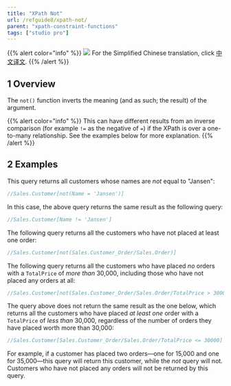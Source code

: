 ```yaml
---
title: "XPath Not"
url: /refguide8/xpath-not/
parent: "xpath-constraint-functions"
tags: ["studio pro"]
---
```


{{% alert color="info" %}}
<img src="/attachments/china.png" style="display: inline-block; margin: 0" /> For the Simplified Chinese translation, click [中文译文](https://cdn.mendix.tencent-cloud.com/documentation/refguide8/xpath-not.pdf).
{{% /alert %}}

## 1 Overview

The `not()` function inverts the meaning (and as such; the result) of the argument.

{{% alert color="info" %}}
This can have different results from an inverse comparison (for example `!=` as the negative of `=`) if the XPath is over a one-to-many relationship. See the examples below for more explanation.
{{% /alert %}}

## 2 Examples

This query returns all customers whose names are *not* equal to "Jansen":

```java
//Sales.Customer[not(Name = 'Jansen')]
```

In this case, the above query returns the same result as the following query:

```java
//Sales.Customer[Name != 'Jansen']
```

The following query returns all the customers who have not placed at least one order:

```java
//Sales.Customer[not(Sales.Customer_Order/Sales.Order)]
```

The following query returns all the customers who have placed *no* orders with a `TotalPrice` of *more than* 30,000, including those who have not placed any orders at all:

```java
//Sales.Customer[not(Sales.Customer_Order/Sales.Order/TotalPrice > 30000)]
```

The query above does not return the same result as the one below, which returns all the customers who have placed *at least one* order with a `TotalPrice` of *less than* 30,000, regardless of the number of orders they have placed worth more than 30,000:

```java
//Sales.Customer[Sales.Customer_Order/Sales.Order/TotalPrice <= 30000]
```
For example, if a customer has placed two orders—one for 15,000 and one for 35,000—this query will return this customer, while the *not* query will not. Customers who have not placed any orders will not be returned by this query.
